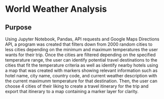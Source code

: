 # World Weather Analysis

## Purpose 
Using Jupyter Notebook, Pandas, API requests and Google Maps Directions API, a program was created that filters down from 2000 random cities to less cities depending on the minimum and maximum temperatures the user wants for their trip. Once the cities are filtered depending on the specified temperature range, the user can identify potential travel destinations to the cities that fit the temperature criteria as well as identify nearby hotels using a map that was created with markers showing relevant information such as hotel name, city name, country code, and current weather description with the current maximunm temperature for that destination. Then, the user can choose 4 cities of their liking to create a travel itinerary for the trip and export that itinerary to a map containing a marker layer for clarity.
